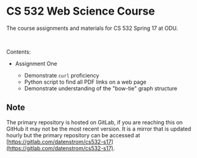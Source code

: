 # CS 532 Web Science Course

The course assignments and materials for CS 532 Spring 17 at ODU.

&nbsp;

Contents:

*   Assignment One

    *   Demonstrate `curl` proficiency
    *   Python script to find all PDF links on a web page
    *   Demonstrate understanding of the "bow-tie" graph structure

## Note

The primary repository is hosted on GitLab, if you are reaching this
on GitHub it may not be the most recent version. It is a mirror that
is updated hourly but the primary repository can be accessed at
[https://gitlab.com/datenstrom/cs532-s17](https://gitlab.com/datenstrom/cs532-s17).
